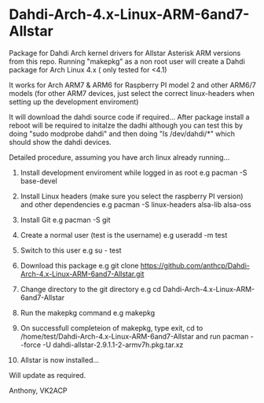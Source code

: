 Dahdi-Arch-4.x-Linux-ARM-6and7-Allstar
======================

Package for Dahdi Arch kernel drivers for Allstar Asterisk ARM versions from this repo.
Running "makepkg" as a non root user will create a Dahdi package for Arch Linux 4.x ( only tested for <4.1) 

It works for Arch ARM7 & ARM6 for Raspberry PI model 2 and other ARM6/7 models (for other ARM7 devices, just select the correct linux-headers when setting up the development enviroment)

It will download the dahdi source code if required...
After package install a reboot will be required to initalze the dadhi although you can test this by doing "sudo modprobe dahdi" and then doing "ls /dev/dahdi/*" which should show the dahdi devices.

Detailed procedure, assuming you have arch linux already running...

1. Install development enviroment while logged in as root e.g pacman -S base-devel
 
2. Install Linux headers (make sure you select the raspberry PI version) and other dependencies e.g pacman -S linux-headers alsa-lib alsa-oss

3. Install Git e.g pacman -S git

4. Create a normal user (test is the username) e.g useradd -m test

5. Switch to this user e.g su - test

6. Download this package e.g git clone https://github.com/anthcp/Dahdi-Arch-4.x-Linux-ARM-6and7-Allstar.git

7. Change directory to the git directory e.g cd Dahdi-Arch-4.x-Linux-ARM-6and7-Allstar

8. Run the makepkg command e.g makepkg

9. On successfull completeion of makepkg, type exit, cd to /home/test/Dahdi-Arch-4.x-Linux-ARM-6and7-Allstar and run pacman --force -U dahdi-allstar-2.9.1.1-2-armv7h.pkg.tar.xz 

10. Allstar is now installed...

Will update as required.

Anthony, VK2ACP

